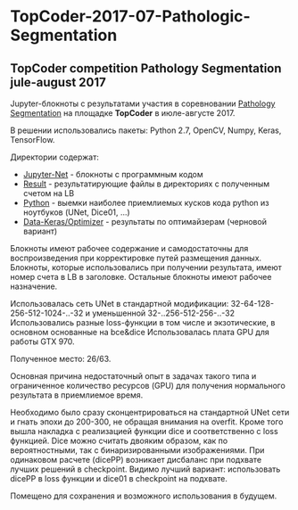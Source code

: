# TopCoder-2017-07-Pathologic-Segmentation
## TopCoder competition Pathology Segmentation jule-august 2017

Jupyter-блокноты с результатами участия в соревновании [Pathology Segmentation](https://community.topcoder.com/tc?module=MatchDetails&rd=16950) на площадке **TopCoder** в июле-августе 2017.

В решении использовались пакеты: Python 2.7, OpenCV, Numpy, Keras, TensorFlow.

Директории содержат:
- [Jupyter-Net](Jupyter-Net) \- блокноты с программным кодом
- [Result](Result) \- результатирующие файлы в директориях с полученным счетом на LB
- [Python](Python) \- выемки наиболее приемлиемых кусков кода python из ноутбуков (UNet, Dice01, ...)
- [Data\-Keras/Optimizer](Data\-Keras/Optimizer) \- результаты по оптимайзерам (черновой вариант)

Блокноты имеют рабочее содержание и самодостаточны для воспроизведения при корректировке путей размещения данных.
Блокноты, которые использовались при получении результата, имеют номер счета в LB в заголовке.
Остальные блокноты имеют рабочее назначение.

Использовалась сеть UNet в стандартной модификации: 32-64-128-256-512-1024-..-32 и уменьшенной 32-..256-512-256-..-32
Использовались разные loss-функции в том числе и экзотические, в основном основанные на bce&dice
Использовалась плата GPU для работы GTX 970.

Полученное место: 26/63. 

Основная причина недостаточный опыт в задачах такого типа и ограниченное количество ресурсов (GPU) для получения
нормального результата в приемлиемое время.

Необходимо было сразу сконцентрироваться на стандартной UNet сети и гнать эпохи до 200-300, не обращая внимания на overfit.
Кроме того вышла накладка с реализацией функции dice и соответственно с loss функцией. 
Dice можно считать двояким образом, как по вероятностными, так с бинаризированными изображениями. 
При одинаковом расчете (dicePP) возникает дисбаланс при подхвате лучших решений в checkpoint.
Видимо лучший вариант: использовать dicePP в loss функции и dice01 в checkpoint на подхвате.

Помещено для сохранения и возможного использования в будущем.
